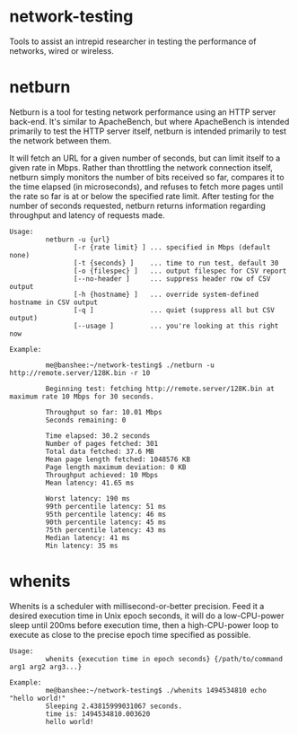 # network-testing

Tools to assist an intrepid researcher in testing the performance of networks, wired or wireless.

# netburn
Netburn is a tool for testing network performance using an HTTP server back-end. It's similar to ApacheBench, but where ApacheBench is intended primarily to test the HTTP server itself, netburn is intended primarily to test the network between them.

It will fetch an URL for a given number of seconds, but can limit itself to a given rate in Mbps. Rather than throttling the network connection itself, netburn simply monitors the number of bits received so far, compares it to the time elapsed (in microseconds), and refuses to fetch more pages until the rate so far is at or below the specified rate limit. After testing for the number of seconds requested, netburn returns information regarding throughput and latency of requests made.

~~~~
Usage:
         netburn -u {url} 
                [-r {rate limit} ] ... specified in Mbps (default none)
                [-t {seconds} ]    ... time to run test, default 30 
                [-o {filespec} ]   ... output filespec for CSV report 
                [--no-header ]     ... suppress header row of CSV output 
                [-h {hostname} ]   ... override system-defined hostname in CSV output
                [-q ]              ... quiet (suppress all but CSV output) 
                [--usage ]         ... you're looking at this right now 

Example:

         me@banshee:~/network-testing$ ./netburn -u http://remote.server/128K.bin -r 10

         Beginning test: fetching http://remote.server/128K.bin at maximum rate 10 Mbps for 30 seconds.

         Throughput so far: 10.01 Mbps
         Seconds remaining: 0

         Time elapsed: 30.2 seconds
         Number of pages fetched: 301
         Total data fetched: 37.6 MB
         Mean page length fetched: 1048576 KB
         Page length maximum deviation: 0 KB
         Throughput achieved: 10 Mbps
         Mean latency: 41.65 ms
         
         Worst latency: 190 ms
         99th percentile latency: 51 ms
         95th percentile latency: 46 ms
         90th percentile latency: 45 ms
         75th percentile latency: 43 ms
         Median latency: 41 ms
         Min latency: 35 ms
~~~~

# whenits
Whenits is a scheduler with millisecond-or-better precision.  Feed it a desired execution time in Unix epoch seconds, it will do a low-CPU-power sleep until 200ms before execution time, then a high-CPU-power loop to execute as close to the precise epoch time specified as possible.  

~~~~
Usage: 
         whenits {execution time in epoch seconds} {/path/to/command arg1 arg2 arg3...}

Example:
         me@banshee:~/network-testing$ ./whenits 1494534810 echo "hello world!"
         Sleeping 2.43815999031067 seconds.
         time is: 1494534810.003620
         hello world!

